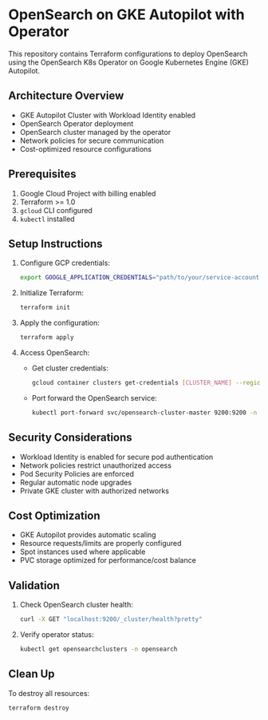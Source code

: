 # OpenSearch on GKE Autopilot with Operator

This repository contains Terraform configurations to deploy OpenSearch using the OpenSearch K8s Operator on Google Kubernetes Engine (GKE) Autopilot.

## Architecture Overview

- GKE Autopilot Cluster with Workload Identity enabled
- OpenSearch Operator deployment
- OpenSearch cluster managed by the operator
- Network policies for secure communication
- Cost-optimized resource configurations

## Prerequisites

1. Google Cloud Project with billing enabled
2. Terraform >= 1.0
3. `gcloud` CLI configured
4. `kubectl` installed

## Setup Instructions

1. Configure GCP credentials:
   ```bash
   export GOOGLE_APPLICATION_CREDENTIALS="path/to/your/service-account-key.json"
   ```

2. Initialize Terraform:
   ```bash
   terraform init
   ```

3. Apply the configuration:
   ```bash
   terraform apply
   ```

4. Access OpenSearch:
   - Get cluster credentials:
     ```bash
     gcloud container clusters get-credentials [CLUSTER_NAME] --region [REGION] --project [PROJECT_ID]
     ```
   - Port forward the OpenSearch service:
     ```bash
     kubectl port-forward svc/opensearch-cluster-master 9200:9200 -n opensearch
     ```

## Security Considerations

- Workload Identity is enabled for secure pod authentication
- Network policies restrict unauthorized access
- Pod Security Policies are enforced
- Regular automatic node upgrades
- Private GKE cluster with authorized networks

## Cost Optimization

- GKE Autopilot provides automatic scaling
- Resource requests/limits are properly configured
- Spot instances used where applicable
- PVC storage optimized for performance/cost balance

## Validation

1. Check OpenSearch cluster health:
   ```bash
   curl -X GET "localhost:9200/_cluster/health?pretty"
   ```

2. Verify operator status:
   ```bash
   kubectl get opensearchclusters -n opensearch
   ```

## Clean Up

To destroy all resources:
```bash
terraform destroy
```
